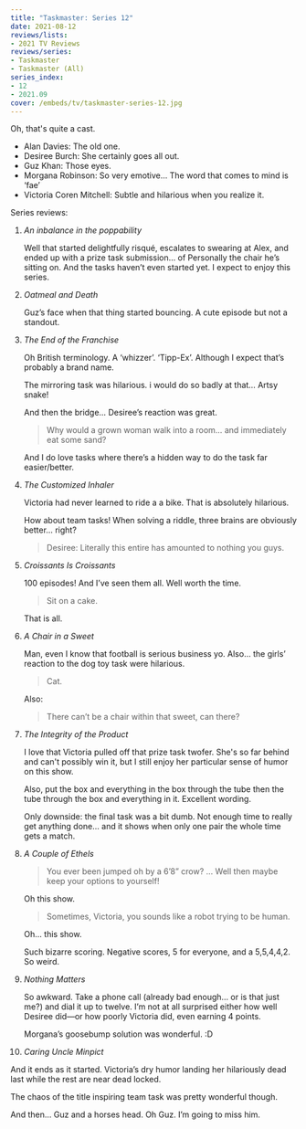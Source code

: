 ```yaml
---
title: "Taskmaster: Series 12"
date: 2021-08-12
reviews/lists:
- 2021 TV Reviews
reviews/series:
- Taskmaster
- Taskmaster (All)
series_index: 
- 12
- 2021.09
cover: /embeds/tv/taskmaster-series-12.jpg
---
```

Oh, that's quite a cast.

- Alan Davies: The old one.
- Desiree Burch: She certainly goes all out.
- Guz Khan: Those eyes.
- Morgana Robinson: So very emotive… The word that comes to mind is ‘fae’
- Victoria Coren Mitchell: Subtle and hilarious when you realize it.

Series reviews:

1. _An inbalance in the poppability_

   Well that started delightfully risqué, escalates to swearing at Alex, and ended up with a prize task submission… of Personally the chair he’s sitting on. And the tasks haven’t even started yet. I expect to enjoy this series.

2. _Oatmeal and Death_

   Guz’s face when that thing started bouncing. A cute episode but not a standout.

3. _The End of the Franchise_

   Oh British terminology. A ‘whizzer’. ‘Tipp-Ex’. Although I expect that’s probably a brand name.

   The mirroring task was hilarious. i would do so badly at that… Artsy snake!

   And then the bridge… Desiree’s reaction was great.

   > Why would a grown woman walk into a room… and immediately eat some sand?

   And I do love tasks where there’s a hidden way to do the task far easier/better.

4. _The Customized Inhaler_

   Victoria had never learned to ride a a bike. That is absolutely hilarious.

   How about team tasks! When solving a riddle, three brains are obviously better… right?

   > Desiree: Literally this entire has amounted to nothing you guys.

5. _Croissants Is Croissants_

   100 episodes! And I’ve seen them all. Well worth the time.

   > Sit on a cake.

   That is all.

6. _A Chair in a Sweet_

   Man, even I know that football is serious business yo. Also… the girls’ reaction to the dog toy task were hilarious.

   > Cat.

   Also:

   > There can’t be a chair within that sweet, can there?

7. _The Integrity of the Product_

   I love that Victoria pulled off that prize task twofer. She's so far behind and can't possibly win it, but I still enjoy her particular sense of humor on this show.

   Also, put the box and everything in the box through the tube then the tube through the box and everything in it. Excellent wording.

   Only downside: the final task was a bit dumb. Not enough time to really get anything done... and it shows when only one pair the whole time gets a match.

8. _A Couple of Ethels_

   > You ever been jumped oh by a 6’8” crow? … Well then maybe keep your options to yourself!

   Oh this show.

   > Sometimes, Victoria, you sounds like a robot trying to be human.

   Oh… this show.

   Such bizarre scoring. Negative scores, 5 for everyone, and a 5,5,4,4,2. So weird.

9. _Nothing Matters_

   So awkward. Take a phone call (already bad enough… or is that just me?) and dial it up to twelve. I’m not at all surprised either how well Desiree did—or how poorly Victoria did, even earning 4 points. 

   Morgana’s goosebump solution was wonderful. :D

10. _Caring Uncle Minpict_

   And it ends as it started. Victoria’s dry humor landing her hilariously dead last while the rest are near dead locked. 

   The chaos of the title inspiring team task was pretty wonderful though. 

   And then… Guz and a horses head. Oh Guz. I’m going to miss him. 
